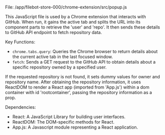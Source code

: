 File: /app/filebot-store-000/chrome-extension/src/popup.js

This JavaScript file is used by a Chrome extension that interacts with GitHub. When run, it gains the active tab and splits the URL into its component parts to retrieve the 'user' and 'repo'. It then sends these details to GitHub API endpoint to fetch repository data.

Key Functions:
- `chrome.tabs.query`: Queries the Chrome browser to return details about the current active tab in the last focused window.
- `fetch`: Sends a GET request to the GitHub API to obtain details about a specific repository owned by a specified user.

If the requested repository is not found, it sets dummy values for owner and repository name. After obtaining the repository information, it uses ReactDOM to render a React app (imported from 'App.js') within a dom container with id 'rootcontainer', passing the repository information as a prop.

Dependencies:
- React: A JavaScript Library for building user interfaces.
- ReactDOM: The DOM-specific methods for React.
- App.js: A Javascript module representing a React application.